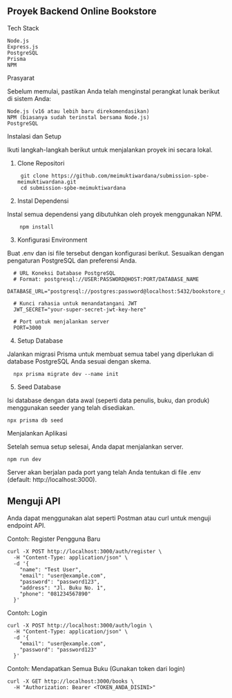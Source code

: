 ## Proyek Backend Online Bookstore

Tech Stack

    Node.js
    Express.js
    PostgreSQL
    Prisma
    NPM

Prasyarat

Sebelum memulai, pastikan Anda telah menginstal perangkat lunak berikut di sistem Anda:

    Node.js (v16 atau lebih baru direkomendasikan)
    NPM (biasanya sudah terinstal bersama Node.js)
    PostgreSQL

Instalasi dan Setup

Ikuti langkah-langkah berikut untuk menjalankan proyek ini secara lokal.
1. Clone Repositori


        git clone https://github.com/meimuktiwardana/submission-spbe-meimuktiwardana.git
        cd submission-spbe-meimuktiwardana


2. Instal Dependensi

Instal semua dependensi yang dibutuhkan oleh proyek menggunakan NPM.

        npm install

3. Konfigurasi Environment

Buat .env dan isi file tersebut dengan konfigurasi berikut. Sesuaikan dengan pengaturan PostgreSQL dan preferensi Anda.

      # URL Koneksi Database PostgreSQL
      # Format: postgresql://USER:PASSWORD@HOST:PORT/DATABASE_NAME
      DATABASE_URL="postgresql://postgres:password@localhost:5432/bookstore_db"
      
      # Kunci rahasia untuk menandatangani JWT
      JWT_SECRET="your-super-secret-jwt-key-here"
      
      # Port untuk menjalankan server
      PORT=3000

4. Setup Database

Jalankan migrasi Prisma untuk membuat semua tabel yang diperlukan di database PostgreSQL Anda sesuai dengan skema.

      npx prisma migrate dev --name init

5. Seed Database

Isi database dengan data awal (seperti data penulis, buku, dan produk) menggunakan seeder yang telah disediakan.

    npx prisma db seed

Menjalankan Aplikasi

Setelah semua setup selesai, Anda dapat menjalankan server.

    npm run dev

Server akan berjalan pada port yang telah Anda tentukan di file .env (default: http://localhost:3000).
## Menguji API

Anda dapat menggunakan alat seperti Postman atau curl untuk menguji endpoint API.

Contoh: Register Pengguna Baru

    curl -X POST http://localhost:3000/auth/register \
      -H "Content-Type: application/json" \
      -d '{
        "name": "Test User",
        "email": "user@example.com",
        "password": "password123",
        "address": "Jl. Buku No. 1",
        "phone": "081234567890"
      }'

Contoh: Login

    curl -X POST http://localhost:3000/auth/login \
      -H "Content-Type: application/json" \
      -d '{
        "email": "user@example.com",
        "password": "password123"
      }'

Contoh: Mendapatkan Semua Buku (Gunakan token dari login)

    curl -X GET http://localhost:3000/books \
      -H "Authorization: Bearer <TOKEN_ANDA_DISINI>"

